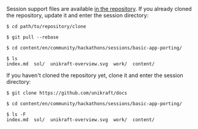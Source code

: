 Session support files are available [in the repository](https://github.com/unikraft/docs).
If you already cloned the repository, update it and enter the session directory:

```console
$ cd path/to/repository/clone

$ git pull --rebase

$ cd content/en/community/hackathons/sessions/basic-app-porting/

$ ls
index.md  sol/  unikraft-overview.svg  work/  content/
```

If you haven't cloned the repository yet, clone it and enter the session directory:

```console
$ git clone https://github.com/unikraft/docs

$ cd content/en/community/hackathons/sessions/basic-app-porting/

$ ls -F
index.md  sol/  unikraft-overview.svg  work/  content/
```
